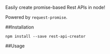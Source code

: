 Easily create promise-based Rest APIs in node!

Powered by `request-promise`.

##Installation

`npm install --save rest-api-creator`

##Usage

